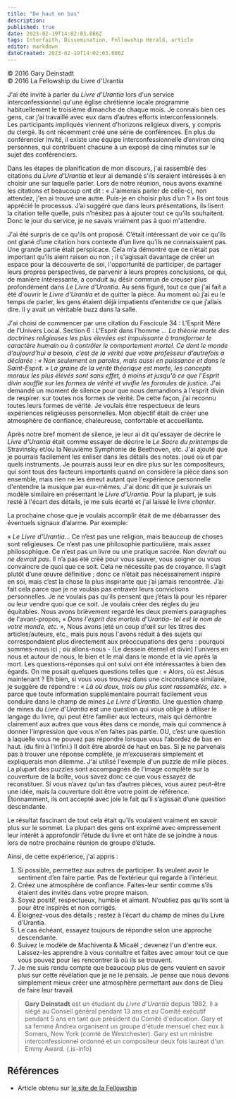 ```yaml
---
title: "De haut en bas"
description: 
published: true
date: 2023-02-19T14:02:03.086Z
tags: Interfaith, Dissemination, Fellowship Herald, article
editor: markdown
dateCreated: 2023-02-19T14:02:03.086Z
---
```


<p class="v-card v-sheet theme--light grey lighten-3 px-2">© 2016 Gary Deinstadt<br>© 2016 La Fellowship du Livre d'Urantia</p>



J'ai été invité à parler du _Livre d'Urantia_ lors d'un service interconfessionnel qu'une église chrétienne locale programme habituellement le troisième dimanche de chaque mois. Je connais bien ces gens, car j’ai travaillé avec eux dans d’autres efforts interconfessionnels. Les participants impliqués viennent d'horizons religieux divers, y compris du clergé. Ils ont récemment créé une série de conférences. En plus du conférencier invité, il existe une équipe interconfessionnelle d’environ cinq personnes, qui contribuent chacune à un exposé de cinq minutes sur le sujet des conférenciers. 

Dans les étapes de planification de mon discours, j'ai rassemblé des citations du _Livre d'Urantia_ et leur ai demandé s'ils seraient intéressés à en choisir une sur laquelle parler. Lors de notre réunion, nous avons examiné les citations et beaucoup ont dit : « J'aimerais parler de celle-ci, non attendez, j'en ai trouvé une autre. Puis-je en choisir plus d’un ? » Ils ont tous apprécié le processus. J’ai suggéré que dans leurs présentations, ils lisent la citation telle quelle, puis n’hésitez pas à ajouter tout ce qu’ils souhaitent. Donc le jour du service, je ne savais vraiment pas à quoi m'attendre. 

J'ai été surpris de ce qu'ils ont proposé. C’était intéressant de voir ce qu’ils ont glané d’une citation hors contexte d’un livre qu’ils ne connaissaient pas. Une grande partie était perspicace. Cela m’a démontré que ce n’était pas important qu’ils aient raison ou non ; il s'agissait davantage de créer un espace pour la découverte de soi, l'opportunité de participer, de partager leurs propres perspectives, de parvenir à leurs propres conclusions, ce qui, de manière intéressante, a conduit au désir commun de creuser plus profondément dans _Le Livre d'Urantia_. Au sens figuré, tout ce que j'ai fait a été d'ouvrir le _Livre d'Urantia_ et de quitter la pièce. Au moment où j’ai eu le temps de parler, les gens étaient déjà impatients d’entendre ce que j’allais dire. Il y avait un véritable buzz dans la salle. 

J'ai choisi de commencer par une citation du Fascicule 34 : L'Esprit Mère de l'Univers Local. Section 6 : L'Esprit dans l'homme _... La théorie morte des doctrines religieuses les plus élevées est impuissante à transformer le caractère humain ou à contrôler le comportement mortel. Ce dont le monde d’aujourd’hui a besoin, c’est de la vérité que votre professeur d’autrefois a déclarée : « Non seulement en paroles, mais aussi en puissance et dans le Saint-Esprit. » La graine de la vérité théorique est morte, les concepts moraux les plus élevés sont sans effet, à moins et jusqu'à ce que l'Esprit divin souffle sur les formes de vérité et vivifie les formules de justice._ J'ai demandé un moment de silence pour que nous demandions à l'esprit divin de respirer. sur toutes nos formes de vérité. De cette façon, j’ai reconnu toutes leurs formes de vérité. Je voulais être respectueux de leurs expériences religieuses personnelles. Mon objectif était de créer une atmosphère de confiance, chaleureuse, confortable et accueillante. 

Après notre bref moment de silence, je leur ai dit qu'essayer de décrire le _Livre d'Urantia_ était comme essayer de décrire le _Le Sacre du printemps_ de Stravinsky et/ou la Neuvième Symphonie de Beethoven, etc. J'ai ajouté que je pourrais facilement les enliser dans les détails des notes. joué où et par quels instruments. Je pourrais aussi leur en dire plus sur les compositeurs, qui sont tous des facteurs importants quand on considère la pièce dans son ensemble, mais rien ne les émeut autant que l'expérience personnelle d'entendre la musique par eux-mêmes. J'ai donc dit que je suivrais un modèle similaire en présentant le _Livre d'Urantia_. Pour la plupart, je suis resté à l'écart des détails, je me suis écarté et j'ai laissé le livre _chanter_. 

La prochaine chose que je voulais accomplir était de me débarrasser des éventuels signaux d’alarme. Par exemple: 

« _Le Livre d'Urantia_... 
Ce n’est pas une religion, mais beaucoup de choses sont religieuses. 
Ce n’est pas une philosophie particulière, mais assez philosophique. 
Ce n’est pas un livre ou une pratique sacrée. 
Non _devrait_ ou _ne devrait pas_. 
Il n’a pas été créé pour vous sauver, vous soigner ou vous convaincre de quoi que ce soit. 
Cela ne nécessite pas de croyance. Il s’agit plutôt d’une œuvre définitive ; donc ce n’était pas nécessairement inspiré en soi, mais c’est la chose la plus inspirante que j’ai jamais rencontrée. J’ai fait cela parce que je ne voulais pas entraver leurs convictions personnelles. 
Je ne voulais pas qu’ils pensent que j’étais là pour les réparer ou leur vendre quoi que ce soit. Je voulais créer des règles du jeu équitables. 
Nous avons brièvement regardé les deux premiers paragraphes de l'avant-propos, « _Dans l'esprit des mortels d'Urantia- tel est le nom de votre monde, etc._ », Nous avons jeté un coup d'œil sur les titres des articles/auteurs, etc., mais puis nous l'avons réduit à des sujets qui correspondaient plus directement aux préoccupations des gens : pourquoi sommes-nous ici ; où allons-nous - (Le dessein éternel et divin) l'univers en nous et autour de nous, le bien et le mal dans le monde et la vie après la mort. 
Les questions-réponses qui ont suivi ont été intéressantes à bien des égards. On me posait quelques questions telles que : « Alors, où est Jésus maintenant ? Eh bien, si vous vous trouvez dans une circonstance similaire, je suggère de répondre : « _Là où deux, trois ou plus sont rassemblés, etc._ » parce que toute information supplémentaire pourrait facilement vous conduire dans le champ de mines _Le Livre d'Urantia_. Une question champ de mines du _Livre d'Urantia_ est une question qui vous oblige à utiliser le langage du livre, qui peut être familier aux lecteurs, mais qui démontre clairement aux autres que vous êtes dans ce monde, mais qui commence à donner l'impression que vous n'en faites pas partie. OU, c’est une question à laquelle vous ne pouvez pas répondre lorsque vous l’abordez de bas en haut. (du fini à l'infini.) Il doit être abordé de haut en bas. Si je ne parvenais pas à trouver une réponse complète, je m’excuserais simplement et expliquerais mon dilemme. J'ai utilisé l'exemple d'un puzzle de mille pièces. La plupart des puzzles sont accompagnés de l'image complète sur la couverture de la boîte, vous savez donc ce que vous essayez de reconstituer. Si vous n’avez qu’un tas d’autres pièces, vous aurez peut-être une idée, mais la couverture doit être votre point de référence. Étonnamment, ils ont accepté avec joie le fait qu’il s’agissait d’une question descendante. 

Le résultat fascinant de tout cela était qu’ils voulaient vraiment en savoir plus sur le sommet. La plupart des gens ont exprimé avec empressement leur intérêt à approfondir l’étude du livre et ont hâte de se joindre à nous lors de notre prochaine réunion de groupe d’étude. 

Ainsi, de cette expérience, j'ai appris : 

1. Si possible, permettez aux autres de participer. Ils veulent avoir le sentiment d’en faire partie. Pas de l’extérieur qui regarde à l’intérieur. 
2. Créez une atmosphère de confiance. Faites-leur sentir comme s’ils étaient des invités dans votre propre maison. 
3. Soyez positif, respectueux, humble et aimant. N’oubliez pas qu’ils sont là pour être inspirés et non corrigés. 
4. Éloignez-vous des détails ; restez à l’écart du champ de mines du Livre d’Urantia.
5. Le cas échéant, essayez toujours de répondre selon une approche descendante. 
6. Suivez le modèle de Machiventa & Micaël ; devenez l'un d'entre eux. Laissez-les apprendre à vous connaître et faites avec amour tout ce que vous pouvez pour les rencontrer là où ils se trouvent. 
7. Je me suis rendu compte que beaucoup plus de gens veulent en savoir plus sur cette révélation que je ne le pensais. Je pense que nous devons simplement mieux créer une atmosphère permettant aux dons de Dieu de faire leur travail. 


> **Gary Deinstadt** est un étudiant du _Livre d'Urantia_ depuis 1982. Il a siégé au Conseil général pendant 13 ans et au Comité exécutif pendant 5 ans en tant que président du Comité d'éducation. Gary et sa femme Andrea organisent un groupe d'étude mensuel chez eux à Somers, New York (comté de Westchester). Gary est un ministre interconfessionnel ordonné et un compositeur deux fois lauréat d'un Emmy Award. 
{.is-info}

## Références

- Article obtenu sur [le site de la Fellowship](https://urantia-book.org/archive/newsletters/herald/)



